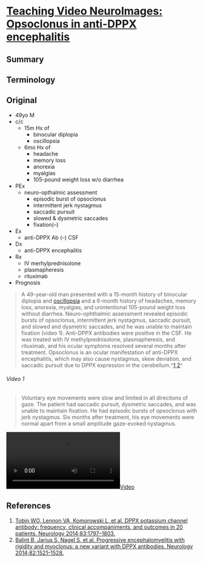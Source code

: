 <!--
Filename: 	2019-05-06_49M.md
Project: 	/Users/shume/Developer/physician/Neurol/TVNI
Author: 	shumez <https://github.com/shumez>
Created: 	2019-05-07 13:41:3
Modified: 	2019-05-31 15:35:21
-----
Copyright (c) 2019 shumez
-->

# [Teaching Video NeuroImages: Opsoclonus in anti-DPPX encephalitis][2019_BiousseValerie_NewmanNancyJ_MicieliJonathanA]

## Summary

## Terminology

## Original

* 49yo M
* c/c
    * 15m Hx of 
        * binocular diplopia
        * oscillopsia
    * 6mo Hx of 
        * headache
        * memory loss
        * anorexia
        * myalgias
        * 105-pound weight loss w/o diarrhea
* PEx
    * neuro-opthalmic assessment
        * episodic burst of opsoclonus
        * intermittent jerk nystagmus
        * saccadic pursuit
        * slowed & dysmetric saccades
        * fixation(–)
* Ex
    * anti-DPPX Ab (–) CSF
* Dx
    * anti-DPPX encephalitis
* Rx
    * IV merhylprednisolone
    * plasmapheresis
    * rituximab
* Prognosis

> A 49-year-old man presented with a 15-month history of binocular diplopia and [oscillopsia] and a 6-month history of headaches, memory loss, anorexia, myalgias, and unintentional 105-pound weight loss without diarrhea. Neuro-ophthalmic assessment revealed episodic bursts of opsoclonus, intermittent jerk nystagmus, saccadic pursuit, and slowed and dysmetric saccades, and he was unable to maintain fixation (video 1). Anti-DPPX antibodies were positive in the CSF. He was treated with IV methylprednisolone, plasmapheresis, and rituximab, and his ocular symptoms resolved several months after treatment. Opsoclonus is an ocular manifestation of anti-DPPX encephalitis, which may also cause nystagmus, skew deviation, and saccadic pursuit due to DPPX expression in the cerebellum.^[1][2014_TobinWO],[2][2014_BalintB]^

###### Video 1

> Voluntary eye movements were slow and limited in all directions of gaze. The patient had saccadic pursuit, dysmetric saccades, and was unable to maintain fixation. He had episodic bursts of opsoclonus with jerk nystagmus. Six months after treatment, his eye movements were normal apart from a small amplitude gaze-evoked nystagmus.

[![Video][vid]][vid]


## References

1. [Tobin WO, Lennon VA, Komorowski L, et al. DPPX potassium channel antibody: frequency, clinical accompaniments, and outcomes in 20 patients. Neurology 2014;83:1797–1803.][2014_TobinWO]
2. [Balint B, Jarius S, Nagel S, et al. Progressive encephalomyelitis with rigidity and myoclonus: a new variant with DPPX antibodies. Neurology 2014;82:1521–1528.][2014_BalintB]

## 

<!-- ref -->
[2019_BiousseValerie_NewmanNancyJ_MicieliJonathanA]: https://n.neurology.org/content/92/19/e2298 ""
[2014_TobinWO]: #references ""
[2014_BalintB]: #references ""

<!-- fig -->
[vid]: https://static-movie-usa.glencoesoftware.com/mp4/10.1212/960/c332fffdc4bde0f0080f85c2e6cf511c27b4680f/007463_Video_1.mp4

<!-- term -->
[oscillopsia]: #terminology "動揺視"

<style type="text/css">
	img{width: 51%; float: right;}
</style>